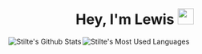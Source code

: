 <h1 align="center">
Hey, I'm Lewis
<img src="https://github.com/blackcater/blackcater/raw/main/images/Hi.gif" height="32" />
</h1>
<img align="left" alt="Stilte's Github Stats" src="https://github-readme-stats.vercel.app/api?username=stilte&show_icons=true&hide_border=true&theme=dark" />
<img align="left" alt="Stilte's Most Used Languages" src="https://github-readme-stats.vercel.app/api/top-langs/?username=anuraghazra&layout=compact&theme=dark" />
